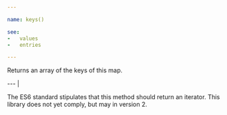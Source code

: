 ```yaml
---

name: keys()

see:
-   values
-   entries

---
```


Returns an array of the keys of this map.

--- |

The ES6 standard stipulates that this method should return an iterator.
This library does not yet comply, but may in version 2.

